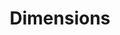 ---
layout: default
bigquery: https://console.cloud.google.com/bigquery?p=covid-19-dimensions-ai&page=table&d=data&t=publications
contributors: Digital Science, https://www.digital-science.com/
cost: Free for personal, non-commercial use.
description: Dimensions contains more than 100 million publications, ranging from
  articles published in scholarly journals, books and book chapters, to preprints
  and conference proceedings. All publications are contextualized with linked data
  sets, funding, publications, patents, clinical trials, and policy documents. You
  can also view associated categories, funders, institutions, and researcher profiles.
documentation: https://docs.dimensions.ai/bigquery/index.html
last_edit: Mon, 04 Apr 2022 19:04:00 GMT
location: https://www.dimensions.ai/products/free/
maintained_by: Digital Science, https://www.digital-science.com/
schema_fields: '[''funder_orgs'', ''repository_id'', ''research_org_cities'', ''researcher_ids'',
  ''funder_org'', ''categories'', ''funder_org_state_codes'', ''current_assignee'',
  ''active_years'', ''gender'', ''book_series_title'', ''email_address'', ''priority_date'',
  ''funding_chf'', ''category_hrcs_rac'', ''publication_date'', ''proceedings_title'',
  ''application_number'', ''original_assignee'', ''category_hra'', ''year'', ''abstract'',
  ''category_sdg'', ''conditions'', ''mesh_terms'', ''funding_eur'', ''links'', ''end_date'',
  ''organisation_details'', ''funding_cny'', ''granted_date'', ''created_date'', ''category_bra'',
  ''category_icrp_cso'', ''jurisdiction'', ''relationships'', ''name'', ''category_rcdc'',
  ''journal_lists'', ''investigators'', ''category_uoa'', ''types'', ''pmid'', ''aliases'',
  ''date_normal'', ''type'', ''resulting_publication_ids'', ''reference_ids'', ''phase'',
  ''legal_events'', ''acronym'', ''date_modified'', ''start_year'', ''concepts'',
  ''metrics'', ''mesh_headings'', ''repository_name'', ''associated_publication_id'',
  ''associated_publication_pmid'', ''external_ids'', ''research_org_city_names'',
  ''funding_gbp'', ''publisher'', ''brief_title'', ''family_id'', ''expiration_year'',
  ''original_title'', ''assignee_orgs'', ''category_icrp_ct'', ''category_for'', ''expiration_date'',
  ''citations_count'', ''filing_status'', ''foa_number'', ''wikipedia_url'', ''embargo_date'',
  ''legal_status'', ''acronyms'', ''family_count'', ''research_org_countries'', ''interventions'',
  ''date_imported_gbq'', ''original_assignee_orgs'', ''address'', ''language'', ''start_date'',
  ''filing_year'', ''filing_date'', ''pages'', ''funding_nzd'', ''publication_ids'',
  ''description'', ''source_id'', ''associated_publication_arxiv_id'', ''id'', ''issue'',
  ''category_hrcs_hc'', ''authors'', ''date_print'', ''pmcid'', ''priority_year'',
  ''funder_countries'', ''altmetrics'', ''status'', ''funding_details'', ''research_org_state_codes'',
  ''research_orgs'', ''associated_publication_doi'', ''patent_ids'', ''funding_usd'',
  ''parent_id'', ''date'', ''citations'', ''inventor_names'', ''funder_org_acronyms'',
  ''repository_url'', ''arxiv_id'', ''funding_jpy'', ''date_online'', ''clinical_trial_ids'',
  ''original_assignee_countries'', ''funder_org_cities'', ''funder_org_countries'',
  ''assignee_countries'', ''research_org_state_names'', ''associated_grant_ids'',
  ''citation_string'', ''editors'', ''kind'', ''eisbn'', ''journal'', ''funding_aud'',
  ''current_assignee_orgs'', ''acknowledgements'', ''resulting_publication_doi'',
  ''linkout'', ''funding_amount'', ''original_abstract'', ''book_title'', ''title'',
  ''research_org_country_names'', ''isbn'', ''publication_year'', ''end_year'', ''registry'',
  ''subtitles'', ''funding_cad'', ''funding_currency'', ''date_inserted'', ''family_members_ids'',
  ''cited_by_ids'', ''labels'', ''open_access_categories_v2'', ''ipcr'', ''established'',
  ''doi'', ''volume'', ''conference'', ''supporting_grant_ids'', ''cpc'', ''granted_year'',
  ''license'', ''current_assignee_countries'', ''open_access_categories'', ''grant_number'']'
shortname: dimensions
tags:
- scholarly literature
- patents
- funding
- clinical trials
- academic profiles
terms_of_use: 'Use of both the Dimensions COVID-19 dataset and full Dimensions dataset
  are subject to the Dimensions Terms of use: https://www.dimensions.ai/policies-terms-legal '
title: Dimensions
uuid: dcff88bd-fe6b-4fdb-8159-809bf9d7bc1c
---
